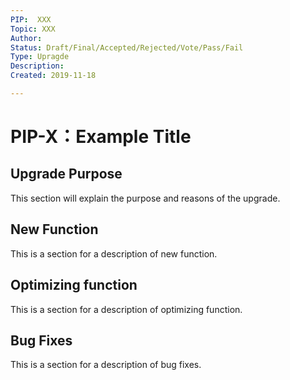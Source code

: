 ```yaml
---
PIP:  XXX
Topic: XXX
Author: 
Status: Draft/Final/Accepted/Rejected/Vote/Pass/Fail
Type: Upragde
Description: 
Created: 2019-11-18

---
```


# PIP-X：Example Title

## Upgrade Purpose

This section will explain the purpose and reasons of the upgrade.

## New Function

This is a section for a description of new function.

## Optimizing function

This is a section for a description of optimizing function.

## Bug Fixes

This is a section for a description of bug fixes.


